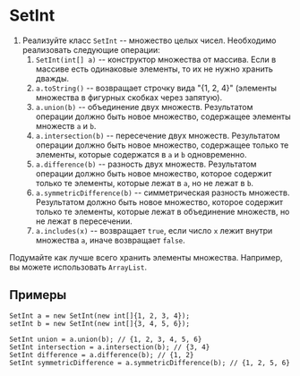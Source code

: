 # SetInt

1. Реализуйте класс `SetInt` -- множество целых чисел.
   Необходимо реализовать следующие операции:
   1. `SetInt(int[] a)` -- конструктор множества от массива. Если в массиве есть одинаковые элементы, то их не нужно хранить дважды.
   2. `a.toString()` -- возвращает строчку вида "{1, 2, 4}" (элементы множества в фигурных скобках через запятую).
   3. `a.union(b)` -- объединение двух множеств. Результатом операции должно быть новое множество, содержащее элементы множеств `a` и `b`.
   4. `a.intersection(b)` -- пересечение двух множеств. Результатом операции должно быть новое множество, содержащее только те элементы, которые содержатся в `a` и `b` одновременно.
   5. `a.difference(b)` -- разность двух множеств. Результатом операции должно быть новое множество, которое содержит только те элементы, которые лежат в `a`, но не лежат в `b`.
   6. `a.symmetricDifference(b)` -- симметрическая разность множеств. Результатом должно быть новое множество, которое содержит только те элементы, которые лежат в объединение множеств, но не лежат в пересечении.
   7. `a.includes(x)` -- возвращает `true`, если число `x` лежит внутри множества `a`, иначе возвращает `false`. 

Подумайте как лучше всего хранить элементы множества. Например, вы можете использовать `ArrayList`.

## Примеры

    SetInt a = new SetInt(new int[]{1, 2, 3, 4});
    setInt b = new SetInt(new int[]{3, 4, 5, 6});

    SetInt union = a.union(b); // {1, 2, 3, 4, 5, 6}
    SetInt intersection = a.intersection(b); // {3, 4}
    SetInt difference = a.difference(b); // {1, 2}
    SetInt symmetricDifference = a.symmetricDifference(b); // {1, 2, 5, 6}
    